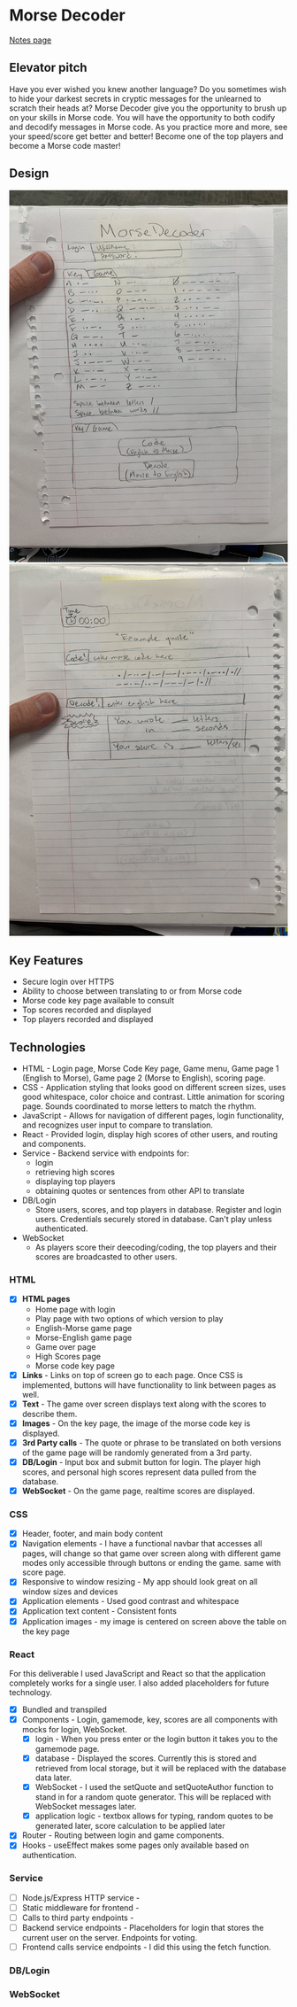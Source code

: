 # Morse Decoder
[Notes page](notes.md)
## Elevator pitch
Have you ever wished you knew another language? Do you sometimes wish to hide your darkest secrets in cryptic messages for the unlearned to scratch their heads at? Morse Decoder give you the opportunity to brush up on your skills in Morse code. You will have the opportunity to both codify and decodify messages in Morse code. As you practice more and more, see your speed/score get better and better! Become one of the top players and become a Morse code master!
## Design
![decoderfront](decoder1.JPG)
![decoderback](decoder2.JPG)
## Key Features
* Secure login over HTTPS
* Ability to choose between translating to or from Morse code
* Morse code key page available to consult
* Top scores recorded and displayed
* Top players recorded and displayed
## Technologies
* HTML - Login page, Morse Code Key page, Game menu, Game page 1 (English to Morse), Game page 2 (Morse to English), scoring page.
* CSS - Application styling that looks good on different screen sizes, uses good whitespace, color choice and contrast. Little animation for scoring page. Sounds coordinated to morse letters to match the rhythm.
* JavaScript - Allows for navigation of different pages, login functionality, and recognizes user input to compare to translation.
* React - Provided login, display high scores of other users, and routing and components.
* Service - Backend service with endpoints for:
  - login
  - retrieving high scores
  - displaying top players
  - obtaining quotes or sentences from other API to translate
* DB/Login
  - Store users, scores, and top players in database. Register and login users. Credentials securely stored in database. Can't play unless authenticated.
* WebSocket
  - As players score their deecoding/coding, the top players and their scores are broadcasted to other users.
### HTML
- [x] **HTML pages**
  * Home page with login
  * Play page with two options of which version to play
  * English-Morse game page
  * Morse-English game page
  * Game over page
  * High Scores page
  * Morse code key page
- [x] **Links** - Links on top of screen go to each page. Once CSS is implemented, buttons will have functionality to link between pages as well.
- [x] **Text** - The game over screen displays text along with the scores to describe them.
- [x] **Images** - On the key page, the image of the morse code key is displayed.
- [x] **3rd Party calls** - The quote or phrase to be translated on both versions of the game page will be randomly generated from a 3rd party. 
- [x] **DB/Login** - Input box and submit button for login. The player high scores, and personal high scores represent data pulled from the database.
- [x] **WebSocket** - On the game page, realtime scores are displayed.
### CSS
- [x] Header, footer, and main body content
- [x]  Navigation elements - I have a functional navbar that accesses all pages, will change so that game over screen along with different game modes only accessible through buttons or ending the game. same with score page.
- [x]  Responsive to window resizing - My app should look great on all window sizes and devices
- [x]  Application elements - Used good contrast and whitespace
- [x]  Application text content - Consistent fonts
- [x]  Application images - my image is centered on screen above the table on the key page
### React
For this deliverable I used JavaScript and React so that the application completely works for a single user. I also added placeholders for future technology.
- [x] Bundled and transpiled
- [x] Components - Login, gamemode, key, scores are all components with mocks for login, WebSocket.
  - [x] login - When you press enter or the login button it takes you to the gamemode page.
  - [x] database - Displayed the scores. Currently this is stored and retrieved from local storage, but it will be replaced with the database data later.
  - [x] WebSocket - I used the setQuote and setQuoteAuthor function to stand in for a random quote generator. This will be replaced with WebSocket messages later.
  - [x] application logic - textbox allows for typing, random quotes to be generated later, score calculation to be applied later
- [x] Router - Routing between login and game components.
- [x] Hooks - useEffect makes some pages only available based on authentication.
### Service
- [ ] Node.js/Express HTTP service - 
- [ ] Static middleware for frontend - 
- [ ] Calls to third party endpoints - 
- [ ] Backend service endpoints - Placeholders for login that stores the current user on the server. Endpoints for voting.
- [ ] Frontend calls service endpoints - I did this using the fetch function.
### DB/Login
### WebSocket
